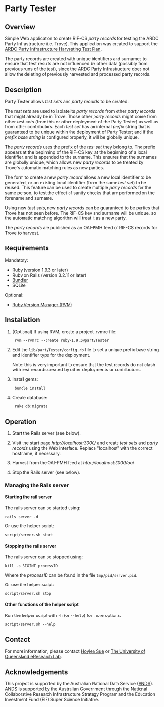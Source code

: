 Party Tester
============

Overview
--------

Simple Web application to create RIF-CS _party records_ for testing
the ARDC Party Infrastructure (i.e. Trove). This application was
created to support the [ARDC Party Infrastructure Harvesting Test
Plan](https://github.com/uq-eresearch/miletus-partyTester/blob/master/doc/ardc-party-infrastructure-test-plan.md).

The party records are created with unique identifiers and surnames to
ensure that test results are not influenced by other data (possibly
from previous runs of the test), since the ARDC Party Infrastructure
does not allow the deleting of previously harvested and processed
party records.

Description
-----------

Party Tester allows _test sets_ and _party records_ to be created.

The _test sets_ are used to isolate its _party records_ from other
_party records_ that might already be in Trove. Those other _party
records_ might come from other _test sets_ (from this or other
deployment of the Party Tester) as well as from other
contributors. Each _test set_ has an internal _prefix_ string that is
guaranteed to be unique within the deployment of Party Tester; and if
the _prefix base string_ is configured properly, it will be globally
unique.

The _party records_ uses the prefix of the _test set_ they belong
to. The prefix appears at the beginning of the RIF-CS key, at the
beginning of a local identifier, and is appended to the surname. This
ensures that the surnames are globally unique, which allows new _party
records_ to be treated by Trove's automatic matching rules as new
parties.

The form to create a new _party record_ allows a new local identifier
to be generated, or an existing local identifier (from the same _test
set_) to be reused. This feature can be used to create multiple _party
records_ for the same person, to test the effect of sanity checks that
are performed on the forename and surname.

Using new _test sets_, new _party records_ can be guaranteed to be
parties that Trove has not seen before. The RIF-CS key and surname
will be unique, so the automatic matching algorithm will treat it as a
new party.

The _party records_ are published as an OAI-PMH feed of RIF-CS records
for Trove to harvest.

Requirements
------------

Mandatory:

- Ruby (version 1.9.3 or later)
- Ruby on Rails (version 3.2.11 or later)
- [Bundler](http://gembundler.com)
- SQLite

Optional:

- [Ruby Version Manager (RVM)](https://rvm.io)

Installation
------------

1. (Optional) If using RVM, create a project .rvmrc file:

        rvm --rvmrc --create ruby-1.9.3@partyTester

2. Edit the `lib/partyTester/config.rb` file to set a unique prefix
   base string and identifier type for the deployment.

   Note: this is very important to ensure that the test records do not
   clash with test records created by other deployments or
   contributors.

3. Install gems:

        bundle install

4. Create database:

        rake db:migrate

Operation
---------

1. Start the Rails server (see below).

2. Visit the start page _http://localhost:3000/_ and create _test sets_
   and _party records_ using the Web interface. Replace "localhost" with
   the correct hostname, if necessary.

3. Harvest from the OAI-PMH feed at _http://localhost:3000/oai_

4. Stop the Rails server (see below).

### Managing the Rails server

#### Starting the rail server

The rails server can be started using:

    rails server -d

Or use the helper script:

    script/server.sh start

#### Stopping the rails server

The rails server can be stopped using:

    kill -s SIGINT processID

Where the _processID_ can be found in the file `tmp/pid/server.pid`.

Or use the helper script:

    script/server.sh stop

#### Other functions of the helper script

Run the helper script with `-h` (or `--help`) for more options.

    script/server.sh --help

Contact
-------

For more information, please contact [Hoylen Sue](mailto:h.sue@uq.edu.au)
or [The University of Queensland eResearch Lab](http://itee.uq.edu.au/~eresearch/).

Acknowledgements
----------------

This project is supported by the Australian National Data Service
([ANDS](http://www.ands.org.au/)). ANDS is supported by the Australian
Government through the National Collaborative Research Infrastructure
Strategy Program and the Education Investment Fund (EIF) Super Science
Initiative.
